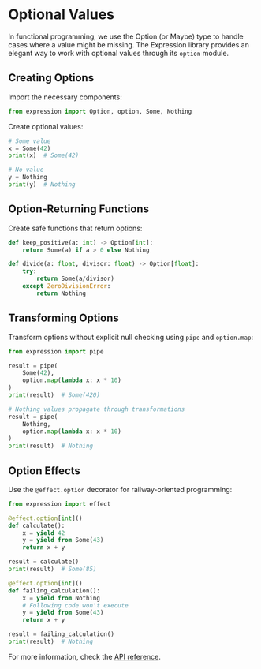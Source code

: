 # Optional Values

In functional programming, we use the Option (or Maybe) type to handle cases where a value might be missing. The Expression library provides an elegant way to work with optional values through its `option` module.

## Creating Options

Import the necessary components:
```python
from expression import Option, option, Some, Nothing
```

Create optional values:

```python
# Some value
x = Some(42)
print(x)  # Some(42)

# No value
y = Nothing
print(y)  # Nothing
```

## Option-Returning Functions

Create safe functions that return options:
```python
def keep_positive(a: int) -> Option[int]:
    return Some(a) if a > 0 else Nothing

def divide(a: float, divisor: float) -> Option[float]:
    try:
        return Some(a/divisor)
    except ZeroDivisionError:
        return Nothing
```

## Transforming Options

Transform options without explicit null checking using `pipe` and `option.map`:
```python
from expression import pipe

result = pipe(
    Some(42),
    option.map(lambda x: x * 10)
)
print(result)  # Some(420)

# Nothing values propagate through transformations
result = pipe(
    Nothing,
    option.map(lambda x: x * 10)
)
print(result)  # Nothing
```

## Option Effects

Use the `@effect.option` decorator for railway-oriented programming:

```python
from expression import effect

@effect.option[int]()
def calculate():
    x = yield 42
    y = yield from Some(43)
    return x + y

result = calculate()
print(result)  # Some(85)

@effect.option[int]()
def failing_calculation():
    x = yield from Nothing
    # Following code won't execute
    y = yield from Some(43)
    return x + y

result = failing_calculation()
print(result)  # Nothing
```

For more information, check the [API reference](https://expression.readthedocs.io/en/latest/reference/option.html).
